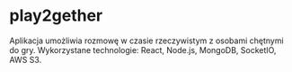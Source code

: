 # play2gether

Aplikacja umożliwia rozmowę w czasie rzeczywistym z osobami chętnymi do gry. Wykorzystane technologie: React, Node.js, MongoDB, SocketIO, AWS S3.

